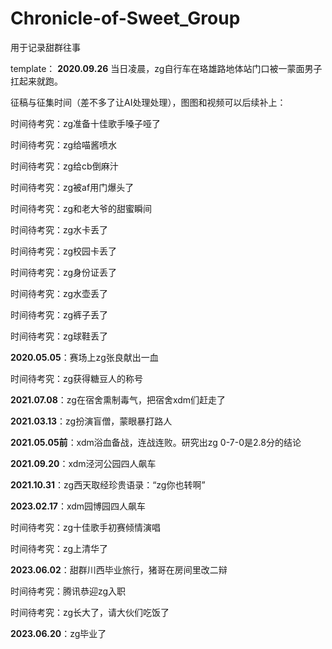 # Chronicle-of-Sweet_Group

用于记录甜群往事

template： **2020.09.26** 当日凌晨，zg自行车在珞雄路地体站门口被一蒙面男子扛起来就跑。

征稿与征集时间（差不多了让AI处理处理），图图和视频可以后续补上：

时间待考究：zg准备十佳歌手嗓子哑了

时间待考究：zg给喵酱喷水

时间待考究：zg给cb倒麻汁

时间待考究：zg被af用门爆头了

时间待考究：zg和老大爷的甜蜜瞬间

时间待考究：zg水卡丢了

时间待考究：zg校园卡丢了

时间待考究：zg身份证丢了

时间待考究：zg水壶丢了

时间待考究：zg裤子丢了

时间待考究：zg球鞋丢了

**2020.05.05**：赛场上zg张良献出一血

时间待考究：zg获得糖豆人的称号

**2021.07.08**：zg在宿舍熏制毒气，把宿舍xdm们赶走了

**2021.03.13**：zg扮演盲僧，蒙眼暴打路人

**2021.05.05前**：xdm浴血备战，连战连败。研究出zg 0-7-0是2.8分的结论

**2021.09.20**：xdm泾河公园四人飙车

**2021.10.31**：zg西天取经珍贵语录：“zg你也转啊”

**2023.02.17**：xdm园博园四人飙车

时间待考究：zg十佳歌手初赛倾情演唱

时间待考究：zg上清华了

**2023.06.02**：甜群川西毕业旅行，猪哥在房间里改二辩

时间待考究：腾讯恭迎zg入职

时间待考究：zg长大了，请大伙们吃饭了

**2023.06.20**：zg毕业了
